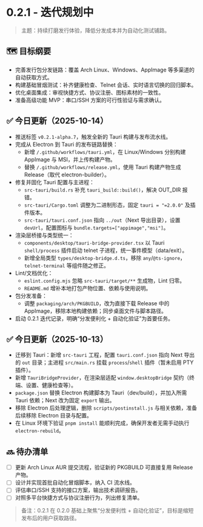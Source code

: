 # 0.2.1 - 迭代规划中

> 主题：持续打磨发行体验，降低分发成本并为自动化测试铺路。

## 🗺️ 目标纲要
- 完善发行包分发链路：覆盖 Arch Linux、Windows、AppImage 等多渠道的自动获取方式。
- 构建基础冒烟测试：补齐健康检查、Telnet 会话、实时语言切换的回归脚本。
- 优化桌面集成：审视快捷方式、协议注册、图标素材的一致性。
- 准备高级功能 MVP：串口/SSH 方案的可行性验证与需求确认。

## ✅ 今日更新（2025-10-14）
- 推送标签 `v0.2.1-alpha.7`，触发全新的 Tauri 构建与发布流水线。
- 完成从 Electron 到 Tauri 的发布链路替换：
	- 新增 `/.github/workflows/tauri.yml`，在 Linux/Windows 分别构建 AppImage 与 MSI，并上传构建产物。
	- 替换 `/.github/workflows/release.yml`，使用 Tauri 构建产物生成 Release（取代 electron-builder）。
- 修复并固化 Tauri 配置与主进程：
	- `src-tauri/build.rs` 补充 `tauri_build::build()`，解决 OUT_DIR 报错。
	- `src-tauri/Cargo.toml` 调整为二进制形态，固定 `tauri = "=2.0.0"` 及插件版本。
	- `src-tauri/tauri.conf.json` 指向 `../out`（Next 导出目录），设置 `devUrl`，配置图标与 `bundle.targets=["appimage","msi"]`。
- 渲染层桥接与类型统一：
	- `components/desktop/tauri-bridge-provider.tsx` 以 Tauri `shell/process` 插件启动 telnet 子进程，统一事件模型（data/exit）。
	- 新增全局类型 `types/desktop-bridge.d.ts`，移除 `any`/`@ts-ignore`，`telnet-terminal` 等组件随之修正。
- Lint/文档优化：
	- `eslint.config.mjs` 忽略 `src-tauri/target/**` 生成物，Lint 归零。
	- `README.md` 增补本地打包产物位置、依赖与使用说明。
- 包分发准备：
	- 调整 `packaging/arch/PKGBUILD`，改为直接下载 Release 中的 AppImage，移除本地构建依赖；同步桌面文件与脚本路径。
- 启动 0.2.1 迭代记录，明确“分发便利化 + 自动化验证”为首要任务。

## ✅ 今日更新（2025-10-13）
- 迁移到 Tauri：新增 `src-tauri` 工程，配置 `tauri.conf.json` 指向 Next 导出的 `out` 目录；主进程 `src/main.rs` 挂载 `process`/`shell` 插件（暂未启用 PTY 插件）。
- 新增 `TauriBridgeProvider`，在渲染层适配 `window.desktopBridge` 契约（终端、设置、健康检查等）。
- `package.json` 替换 Electron 构建脚本为 Tauri（dev/build），并加入所需 Tauri 依赖；Next 改为固定 `export` 输出。
- 移除 Electron 后处理逻辑，删除 `scripts/postinstall.js` 与相关依赖，准备后续移除 Electron 目录与配置。
- 在 Linux 环境下验证 `pnpm install` 能顺利完成，确保开发者无需手动执行 `electron-rebuild`。

## 🔜 待办清单
- [ ] 更新 Arch Linux AUR 提交流程，验证新的 PKGBUILD 可直接复用 Release 产物。
- [ ] 设计并实现首批自动化冒烟脚本，纳入 CI 流水线。
- [ ] 评估串口/SSH 支持的接口方案，输出技术调研报告。
- [ ] 对照多平台快捷方式与协议注册行为，列出修复清单。

> 备注：0.2.1 在 0.2.0 基础上聚焦“分发便利性 + 自动化验证”，目标是缩短发布后的用户获取路径。